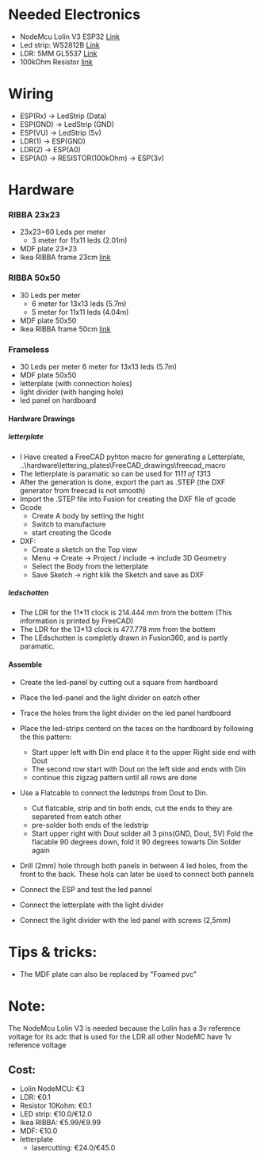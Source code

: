 # Needed Electronics
- NodeMcu Lolin V3 ESP32 [Link](https://www.ebay.com/itm/NodeMCU-V3-ESP8266-ESP-12-E-Lua-CH340-WiFI-WLan-IoT-Lolin-Mini-N3A2-V9T3/312753940110)
- Led strip: WS2812B [Link](https://www.ebay.com/itm/1-5m-WS2812B-RGB-Led-Strip-Light-30-60-144Leds-m-Individual-Addressable-IC-DC5V/401755047203?var=671534865138)
- LDR: 5MM GL5537 [Link](https://www.ebay.com/itm/20pcs-Photoresistor-5MM-GL5537-LDR-Photo-Resistors-Light-Dependent-Resistor/381374819080?epid=1381908731&hash=item58cbb5eb08:g:INIAAOxyYSdTAJq4)
- 100kOhm Resistor [link](https://www.ebay.com/itm/100PCS-1-4W-0-25W-Metal-Film-Resistor-1-Full-Range-of-Values-0-to-10M/252838503547?hash=item3ade59647b:m:m9AAPzkedx9P_upvXOpgF9Q) 

# Wiring
- ESP(Rx) -> LedStrip (Data)
- ESP(GND) -> LedStrip (GND)
- ESP(VU) -> LedStrip (5v)
- LDR(1) -> ESP(GND)
- LDR(2) -> ESP(A0)
- ESP(A0) -> RESISTOR(100kOhm) -> ESP(3v) 

# Hardware
### RIBBA 23x23
- 23x23=60 Leds per meter
    - 3 meter for 11x11 leds (2.01m)
- MDF plate 23*23 
- Ikea RIBBA frame 23cm [link](https://www.ikea.com/nl/nl/p/ribba-fotolijst-zwart-40378401/)

### RIBBA 50x50
- 30 Leds per meter
    - 6 meter for 13x13 leds (5.7m)
    - 5 meter for 11x11 leds (4.04m)
- MDF plate 50x50
- Ikea RIBBA frame 50cm [link](https://www.ikea.com/nl/nl/p/ribba-fotolijst-zwart-00378436/)

### Frameless
- 30 Leds per meter 6 meter for 13x13 leds (5.7m)
- MDF plate 50x50
- letterplate (with connection holes)
- light divider (with hanging hole)
- led panel on hardboard

#### Hardware Drawings
##### letterplate
- I Have created a FreeCAD pyhton macro for generating a Letterplate, ..\hardware\lettering_plates\FreeCAD_drawings\freecad_macro
- The letterplate is paramatic so can be used for 11*11 of 13*13
- After the generation is done, export the part as .STEP (the DXF generator from freecad is not smooth)
- Import the .STEP file into Fusion for creating the DXF file of gcode
- Gcode
    - Create A body by setting the hight
    - Switch to manufacture
    - start creating the Gcode
- DXF:
    - Create a sketch on the Top view
    - Menu -> Create -> Project / include -> include 3D Geometry
    - Select the Body from the letterplate
    - Save Sketch -> right klik the Sketch and save as DXF
##### ledschotten
- The LDR for the 11*11 clock is 214.444 mm from the bottem (This information is printed by FreeCAD)
- The LDR for the 13*13 clock is 477.778 mm from the bottem
- The LEdschotten is completly drawn in Fusion360, and is partly paramatic.

#### Assemble
- Create the led-panel by cutting out a square from hardboard
- Place the led-panel and the light divider on eatch other
- Trace the holes from the light divider on the led panel hardboard
- Place the led-strips centerd on the taces on the hardboard by following the this pattern:
    - Start upper left with Din end place it to the upper Right side end with Dout
    - The second row start with Dout on the left side and ends with Din
    - continue this zigzag pattern until all rows are done
- Use a Flatcable to connect the ledstrips from Dout to Din.
    - Cut flatcable, strip and tin both ends, cut the ends to they are separeted from eatch other
    - pre-solder both ends of the ledstrip
    - Start upper right with Dout solder all 3 pins(GND, Dout, 5V) Fold the flacable 90 degrees down, fold it 90 degrees towarts Din Solder again

- Drill (2mm) hole through both panels in between 4 led holes, from the front to the back. These hols can later be used to connect both pannels
- Connect the ESP and test the led pannel
- Connect the letterplate with the light divider
- Connect the light divider with the led panel with screws (2,5mm)

# Tips & tricks:
- The MDF plate can also be replaced by "Foamed pvc"


# Note:
The NodeMcu Lolin V3 is needed because the Lolin has a 3v reference voltage for its adc that is used for the LDR all other NodeMC have 1v reference voltage

## Cost:
- Lolin NodeMCU: €3
- LDR: €0.1
- Resistor 10Kohm: €0.1
- LED strip: €10.0/€12.0
- Ikea RIBBA: €5.99/€9.99 
- MDF: €10.0
- letterplate
    - lasercutting: €24.0/€45.0
